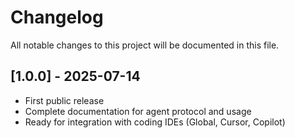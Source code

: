 # Changelog

All notable changes to this project will be documented in this file.

## [1.0.0] - 2025-07-14
- First public release
- Complete documentation for agent protocol and usage
- Ready for integration with coding IDEs (Global, Cursor, Copilot)
